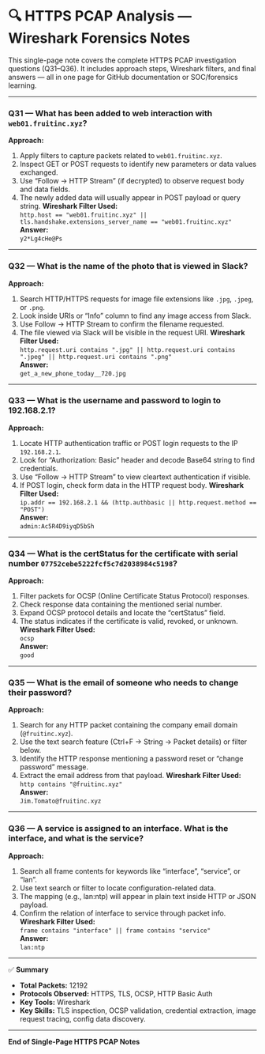# 🔍 HTTPS PCAP Analysis — Wireshark Forensics Notes

This single-page note covers the complete HTTPS PCAP investigation questions (Q31–Q36). It includes approach steps, Wireshark filters, and final answers — all in one page for GitHub documentation or SOC/forensics learning.

---

### Q31 — What has been added to web interaction with `web01.fruitinc.xyz`?
**Approach:**
1. Apply filters to capture packets related to `web01.fruitinc.xyz`.
2. Inspect GET or POST requests to identify new parameters or data values exchanged.
3. Use “Follow → HTTP Stream” (if decrypted) to observe request body and data fields.
4. The newly added data will usually appear in POST payload or query string.
**Wireshark Filter Used:**  
`http.host == "web01.fruitinc.xyz" || tls.handshake.extensions_server_name == "web01.fruitinc.xyz"`  
**Answer:**  
`y2*Lg4cHe@Ps`

---

### Q32 — What is the name of the photo that is viewed in Slack?
**Approach:**
1. Search HTTP/HTTPS requests for image file extensions like `.jpg`, `.jpeg`, or `.png`.
2. Look inside URIs or “Info” column to find any image access from Slack.
3. Use Follow → HTTP Stream to confirm the filename requested.
4. The file viewed via Slack will be visible in the request URI.
**Wireshark Filter Used:**  
`http.request.uri contains ".jpg" || http.request.uri contains ".jpeg" || http.request.uri contains ".png"`  
**Answer:**  
`get_a_new_phone_today__720.jpg`

---

### Q33 — What is the username and password to login to 192.168.2.1?
**Approach:**
1. Locate HTTP authentication traffic or POST login requests to the IP `192.168.2.1`.
2. Look for “Authorization: Basic” header and decode Base64 string to find credentials.
3. Use “Follow → HTTP Stream” to view cleartext authentication if visible.
4. If POST login, check form data in the HTTP request body.
**Wireshark Filter Used:**  
`ip.addr == 192.168.2.1 && (http.authbasic || http.request.method == "POST")`  
**Answer:**  
`admin:Ac5R4D9iyqD5bSh`

---

### Q34 — What is the certStatus for the certificate with serial number `07752cebe5222fcf5c7d2038984c5198`?
**Approach:**
1. Filter packets for OCSP (Online Certificate Status Protocol) responses.
2. Check response data containing the mentioned serial number.
3. Expand OCSP protocol details and locate the “certStatus” field.
4. The status indicates if the certificate is valid, revoked, or unknown.
**Wireshark Filter Used:**  
`ocsp`  
**Answer:**  
`good`

---

### Q35 — What is the email of someone who needs to change their password?
**Approach:**
1. Search for any HTTP packet containing the company email domain (`@fruitinc.xyz`).
2. Use the text search feature (Ctrl+F → String → Packet details) or filter below.
3. Identify the HTTP response mentioning a password reset or “change password” message.
4. Extract the email address from that payload.
**Wireshark Filter Used:**  
`http contains "@fruitinc.xyz"`  
**Answer:**  
`Jim.Tomato@fruitinc.xyz`

---

### Q36 — A service is assigned to an interface. What is the interface, and what is the service?
**Approach:**
1. Search all frame contents for keywords like “interface”, “service”, or “lan”.
2. Use text search or filter to locate configuration-related data.
3. The mapping (e.g., lan:ntp) will appear in plain text inside HTTP or JSON payload.
4. Confirm the relation of interface to service through packet info.
**Wireshark Filter Used:**  
`frame contains "interface" || frame contains "service"`  
**Answer:**  
`lan:ntp`

---

✅ **Summary**
- **Total Packets:** 12192  
- **Protocols Observed:** HTTPS, TLS, OCSP, HTTP Basic Auth  
- **Key Tools:** Wireshark  
- **Key Skills:** TLS inspection, OCSP validation, credential extraction, image request tracing, config data discovery.

---

**End of Single-Page HTTPS PCAP Notes**
